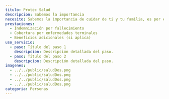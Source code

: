 ```yaml
---
titulo: Protec Salud
descripcion: Sabemos la importancia 
necesito: Sabemos la importancia de cuidar de ti y tu familia, es por ello que, te brindamos las mejores opciones que te permitirán disfrutar de los momentos más especiales de tu vida con tranquilidad.
prestaciones: 
  - Indemnización por fallecimiento
  - Cobertura por enfermedades terminales
  - Beneficios adicionales (si aplica)
uso_servicio:
  - paso: Título del paso 1
    descripcion: Descripción detallada del paso.
  - paso: Título del paso 2
    descripcion: Descripción detallada del paso.
imagenes:
  - ../../public/saludDos.png
  - ../../public/saludDos.png
  - ../../public/saludDos.png
  - ../../public/saludDos.png
categoria: Personas
---
```

